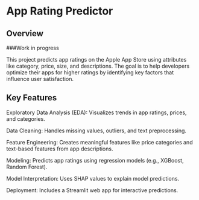 # App Rating Predictor
## Overview
###Work in progress

This project predicts app ratings on the Apple App Store using attributes like category, price, size, and descriptions. The goal is to help developers optimize their apps for higher ratings by identifying key factors that influence user satisfaction.

## Key Features

Exploratory Data Analysis (EDA): Visualizes trends in app ratings, prices, and categories.

Data Cleaning: Handles missing values, outliers, and text preprocessing.

Feature Engineering: Creates meaningful features like price categories and text-based features from app descriptions.

Modeling: Predicts app ratings using regression models (e.g., XGBoost, Random Forest).

Model Interpretation: Uses SHAP values to explain model predictions.

Deployment: Includes a Streamlit web app for interactive predictions.

